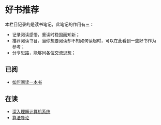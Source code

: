 # 好书推荐

本栏目记录的是读书笔记，此笔记的作用有三：

- 记录阅读感悟，重读时稳固而知新；
- 推荐阅读书目，当你想要阅读却不知如何读起时，可以在此看到一些好书作为参考；
- 分享思路，能够同各位交流思想；

## 已阅
- [如何阅读一本书](/books/how-to-read-a-book)

## 在读

- [深入理解计算机系统](/books/computer-systems)
- [算法导论](/books/introduction-to-algorithms)